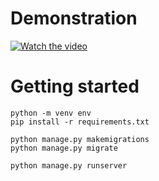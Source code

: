 # Demonstration
[![Watch the video](https://img.youtube.com/vi/GA-QTx9xurs/hqdefault.jpg)](https://www.youtube.com/embed/GA-QTx9xurs)

# Getting started
```
python -m venv env
pip install -r requirements.txt
```
```
python manage.py makemigrations
python manage.py migrate
```
```
python manage.py runserver
```